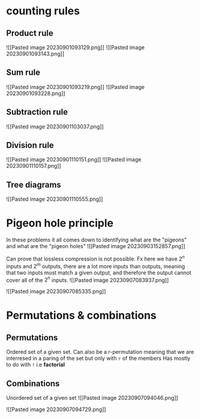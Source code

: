 # counting rules
## Product rule
![[Pasted image 20230901093129.png]]
![[Pasted image 20230901093143.png]]

## Sum rule
![[Pasted image 20230901093219.png]]
![[Pasted image 20230901093228.png]]

## Subtraction rule
![[Pasted image 20230901103037.png]]

## Division rule
![[Pasted image 20230901110151.png]]
![[Pasted image 20230901110157.png]]

## Tree diagrams
![[Pasted image 20230901110555.png]]


# Pigeon hole principle
In these problems it all comes down to identifying what are the "pigeons" and what are the "pigeon holes"
![[Pasted image 20230903152857.png]]

Can prove that lossless compression is not possible. Fx here we have $2^n$ inputs and $2^m$ outputs, there are a lot more inputs than outputs, meaning that two inputs must match a given output, and therefore the output cannot cover all of the $2^n$ inputs.
![[Pasted image 20230907083937.png]]

![[Pasted image 20230907085335.png]]


# Permutations & combinations
## Permutations
Ordered set of a given set. Can also be a r-permutation meaning that we are interresed in a paring of the set but only with `r` of the members
Has mostly to do with `!` i.e **factorial**
## Combinations
Unordered set of a given set
![[Pasted image 20230907094046.png]]

![[Pasted image 20230907094729.png]]
